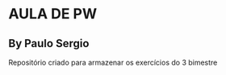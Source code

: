 <h1>AULA DE PW</h1>
<h2>By Paulo Sergio</h2>

Repositório criado para armazenar os exercícios do 3 bimestre 

